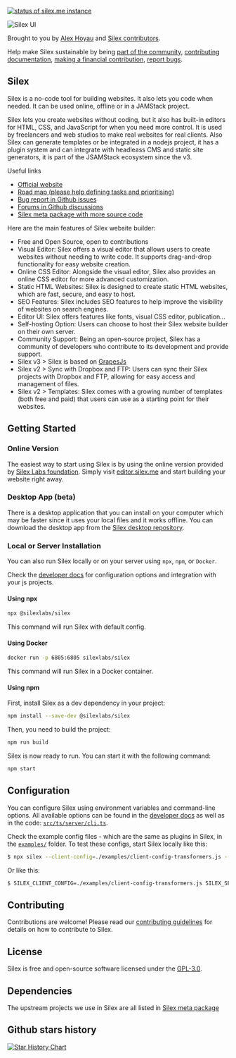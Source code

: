 [![status of silex.me instance](https://monitoshi.lexoyo.me/badge/1525963562293-6552)](https://v3.silex.me)

![Silex UI](https://github.com/silexlabs/www.silex.me/raw/gh-pages/assets/silex-ui.gif)

Brought to you by [Alex Hoyau](https://www.patreon.com/lexoyo) and [Silex contributors](https://github.com/silexlabs/Silex/graphs/contributors).

Help make Silex sustainable by being [part of the community](https://community.silex.me/), [contributing documentation](https://docs.silex.me/), [making a financial contribution](https://opencollective.com/silex), [report bugs](https://github.com/silexlabs/Silex/issues).

## Silex

Silex is a no-code tool for building websites. It also lets you code when needed. It can be used online, offline or in a JAMStack project.

Silex lets you create websites without coding, but it also has built-in editors for HTML, CSS, and JavaScript for when you need more control. It is used by freelancers and web studios to make real websites for real clients. Also Silex can generate templates or be integrated in a nodejs project, it has a plugin system and can integrate with headleass CMS and static site generators, it is part of the JSAMStack ecosystem since the v3.

Useful links

* [Official website](https://www.silex.me/)
* [Road map (please help defining tasks and prioritising)](https://roadmap.silex.me)
* [Bug report in Github issues](https://github.com/silexlabs/Silex/issues)
* [Forums in Github discussions](https://community.silex.me)
* [Silex meta package with more source code](https://github.com/silexlabs/silex-meta)

Here are the main features of Silex website builder:

* Free and Open Source, open to contributions
* Visual Editor: Silex offers a visual editor that allows users to create websites without needing to write code. It supports drag-and-drop functionality for easy website creation.
* Online CSS Editor: Alongside the visual editor, Silex also provides an online CSS editor for more advanced customization.
* Static HTML Websites: Silex is designed to create static HTML websites, which are fast, secure, and easy to host.
* SEO Features: Silex includes SEO features to help improve the visibility of websites on search engines.
* Editor UI: Silex offers features like fonts, visual CSS editor, publication...
* Self-hosting Option: Users can choose to host their Silex website builder on their own server.
* Community Support: Being an open-source project, Silex has a community of developers who contribute to its development and provide support.
* Silex v3 > Silex is based on [GrapesJs](https://grapesjs.com/)
* Silex v2 > Sync with Dropbox and FTP: Users can sync their Silex projects with Dropbox and FTP, allowing for easy access and management of files.
* Silex v2 > Templates: Silex comes with a growing number of templates (both free and paid) that users can use as a starting point for their websites.

## Getting Started

### Online Version

The easiest way to start using Silex is by using the online version provided by [Silex Labs foundation](https://www.silexlabs.org). Simply visit [editor.silex.me](https://editor.silex.me) and start building your website right away.

### Desktop App (beta)

There is a desktop application that you can install on your computer which may be faster since it uses your local files and it works offline. You can download the desktop app from the [Silex desktop  repository](https://github.com/silexlabs/silex-desktop/releases/latest).

### Local or Server Installation

You can also run Silex locally or on your server using `npx`, `npm`, or `Docker`.

Check the [developer docs](https://docs.silex.me/en/dev) for configuration options and integration with your js projects.

#### Using npx

```bash
npx @silexlabs/silex
```

This command will run Silex with default config.

#### Using Docker

```bash
docker run -p 6805:6805 silexlabs/silex
```

This command will run Silex in a Docker container.

#### Using npm

First, install Silex as a dev dependency in your project:

```bash
npm install --save-dev @silexlabs/silex
```

Then, you need to build the project:
```bash
npm run build
```

Silex is now ready to run. You can start it with the following command:
```bash
npm start
```

## Configuration

You can configure Silex using environment variables and command-line options. All available options can be found in the [developer docs](https://docs.silex.me/en/dev) as well as in the code: [`src/ts/server/cli.ts`](./src/ts/server/cli.ts).

Check the example config files - which are the same as plugins in Silex, in the [`examples/`](./examples/) folder. To test these configs, start Silex locally like this:

```sh
$ npx silex --client-config=./examples/client-config-transformers.js --server-config=`pwd`/examples/server-config-plugins.js 
```

Or like this:

```sh
$ SILEX_CLIENT_CONFIG=./examples/client-config-transformers.js SILEX_SERVER_CONFIG=`pwd`/examples/server-config-plugins.js npm run start:debug
```

## Contributing

Contributions are welcome! Please read our [contributing guidelines](CONTRIBUTING.md) for details on how to contribute to Silex.

## License

Silex is free and open-source software licensed under the [GPL-3.0](LICENSE.md).

## Dependencies

The upstream projects we use in Silex are all listed in [Silex meta package](https://github.com/silexlabs/silex-meta)

## Github stars history

[![Star History Chart](https://api.star-history.com/svg?repos=silexlabs/Silex&type=Timeline)](https://star-history.com/#silexlabs/Silex&Timeline)

